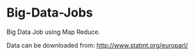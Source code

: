 # Big-Data-Jobs

Big Data Job using Map Reduce. 

Data can be downloaded from: http://www.statmt.org/europarl/ 

